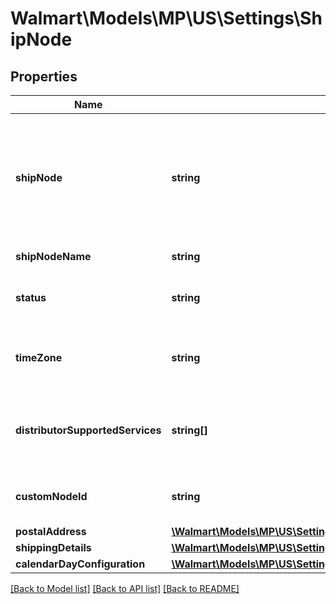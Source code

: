 # Walmart\Models\MP\US\Settings\ShipNode

## Properties

Name | Type | Description | Notes
------------ | ------------- | ------------- | -------------
**shipNode** | **string** | The fulfillment center or ship node Id which uniquely identifies each facility and is autogenerated during the creation of fulfillment center. Every time a facility is added, a new ship node id is generated. | [optional]
**shipNodeName** | **string** | Name of the fulfillment center. | [optional]
**status** | **string** | Status of fulfillment center. Allowed values: ACTIVE, INACTIVE.. | [optional]
**timeZone** | **string** | Time zone that the seller ships from.Allowed timezones are PST, EST, CST, MST. | [optional]
**distributorSupportedServices** | **string[]** | The services supported by the defined physical ship node . The allowed values: TWO_DAY_DELIVERY. | [optional]
**customNodeId** | **string** | Custom node identifier provided by seller. Allowed values are alphanumeric | String | [optional]
**postalAddress** | [**\Walmart\Models\MP\US\Settings\PostalAddress**](PostalAddress.md) |  | [optional]
**shippingDetails** | [**\Walmart\Models\MP\US\Settings\ShippingDetails[]**](ShippingDetails.md) | Shipping Details. | [optional]
**calendarDayConfiguration** | [**\Walmart\Models\MP\US\Settings\CalendarDayConfigurationResponse**](CalendarDayConfigurationResponse.md) |  | [optional]


[[Back to Model list]](./) [[Back to API list]](../../../../../README.md#supported-apis) [[Back to README]](../../../../../README.md)
